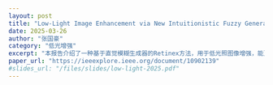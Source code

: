 ```yaml
---
layout: post
title: "Low-Light Image Enhancement via New Intuitionistic Fuzzy Generator-Based Retinex Approach"
date: 2025-03-26
author: "张国豪"
category: "低光增强"
excerpt: "本报告介绍了一种基于直觉模糊生成器的Retinex方法，用于低光照图像增强，能更好地处理噪声和保留细节。"
paper_url: "https://ieeexplore.ieee.org/document/10902139"
#slides_url: "/files/slides/low-light-2025.pdf"
---
```

